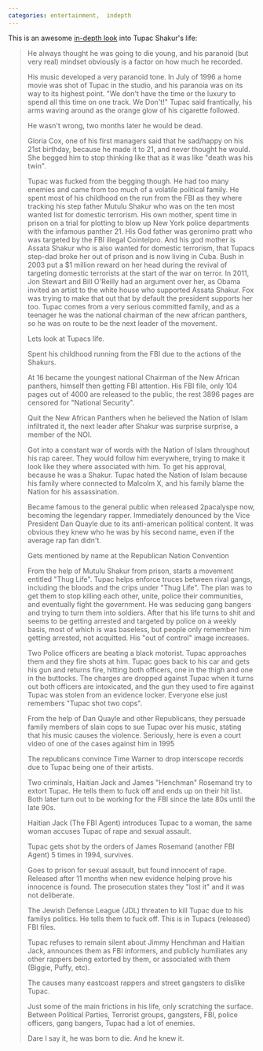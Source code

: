 ```yaml
---
categories: entertainment,  indepth
---
```


This is an awesome [in-depth look](https://www.reddit.com/r/todayilearned/comments/103xo4/til_rapper_tupac_shakur_received_a_letter_from/c6acw1n/) into Tupac Shakur's life:

> He always thought he was going to die young, and his paranoid (but very real) mindset obviously is a factor on how much he recorded.
> 
> His music developed a very paranoid tone. In July of 1996 a home movie was shot of Tupac in the studio, and his paranoia was on its way to its highest point. "We don't have the time or the luxury to spend all this time on one track. We Don't!" Tupac said frantically, his arms waving around as the orange glow of his cigarette followed.
> 
> 
> He wasn't wrong, two months later he would be dead.
> 
> Gloria Cox, one of his first managers said that he sad/happy on his 21st birthday, because he made it to 21, and never thought he would. She begged him to stop thinking like that as it was like "death was his twin".
> 
> 
> Tupac was fucked from the begging though. He had too many enemies and came from too much of a volatile political family. He spent most of his childhood on the run from the FBI as they where tracking his step father Mutulu Shakur who was on the ten most wanted list for domestic terrorism. His own mother, spent time in prison on a trial for plotting to blow up New York police departments with the infamous panther 21. His God father was geronimo pratt who was targeted by the FBI illegal Cointelpro. And his god mother is Assata Shakur who is also wanted for domestic terrorism, that Tupacs step-dad broke her out of prison and is now living in Cuba. Bush in 2003 put a $1 million reward on her head during the revival of targeting domestic terrorists at the start of the war on terror. In 2011, Jon Stewart and Bill O'Reilly had an argument over her, as Obama invited an artist to the white house who supported Assata Shakur. Fox was trying to make that out that by default the president supports her too. Tupac comes from a very serious committed family, and as a teenager he was the national chairman of the new african panthers, so he was on route to be the next leader of the movement.
> 
> Lets look at Tupacs life.
> 
> Spent his childhood running from the FBI due to the actions of the Shakurs.
> 
> At 16 became the youngest national Chairman of the New African panthers, himself then getting FBI attention. His FBI file, only 104 pages out of 4000 are released to the public, the rest 3896 pages are censored for "National Security".
> 
> Quit the New African Panthers when he believed the Nation of Islam infiltrated it, the next leader after Shakur was surprise surprise, a member of the NOI.
> 
> Got into a constant war of words with the Nation of Islam throughout his rap career. They would follow him everywhere, trying to make it look like they where associated with him. To get his approval, because he was a Shakur. Tupac hated the Nation of Islam because his family where connected to Malcolm X, and his family blame the Nation for his assassination.
> 
> Became famous to the general public when released 2pacalyspe now, becoming the legendary rapper. Immediately denounced by the Vice President Dan Quayle due to its anti-american political content. It was obvious they knew who he was by his second name, even if the average rap fan didn't.
> 
> Gets mentioned by name at the Republican Nation Convention
> 
> From the help of Mutulu Shakur from prison, starts a movement entitled "Thug Life". Tupac helps enforce truces between rival gangs, including the bloods and the crips under "Thug Life". The plan was to get them to stop killing each other, unite, police their communities, and eventually fight the government. He was seducing gang bangers and trying to turn them into soldiers. After that his life turns to shit and seems to be getting arrested and targeted by police on a weekly basis, most of which is was baseless, but people only remember him getting arrested, not acquitted. His "out of control" image increases.
> 
> Two Police officers are beating a black motorist. Tupac approaches them and they fire shots at him. Tupac goes back to his car and gets his gun and returns fire, hitting both officers, one in the thigh and one in the buttocks. The charges are dropped against Tupac when it turns out both officers are intoxicated, and the gun they used to fire against Tupac was stolen from an evidence locker. Everyone else just remembers "Tupac shot two cops".
> 
> From the help of Dan Quayle and other Republicans, they persuade family members of slain cops to sue Tupac over his music, stating that his music causes the violence. Seriously, here is even a court video of one of the cases against him in 1995
> 
> The republicans convince Time Warner to drop interscope records due to Tupac being one of their artists.
> 
> Two criminals, Haitian Jack and James "Henchman" Rosemand try to extort Tupac. He tells them to fuck off and ends up on their hit list. Both later turn out to be working for the FBI since the late 80s until the late 90s.
> 
> Haitian Jack (The FBI Agent) introduces Tupac to a woman, the same woman accuses Tupac of rape and sexual assault.
> 
> Tupac gets shot by the orders of James Rosemand (another FBI Agent) 5 times in 1994, survives.
> 
> Goes to prison for sexual assault, but found innocent of rape. Released after 11 months when new evidence helping prove his innocence is found. The prosecution states they "lost it" and it was not deliberate.
> 
> The Jewish Defense League (JDL) threaten to kill Tupac due to his familys politics. He tells them to fuck off. This is in Tupacs (released) FBI files.
> 
> Tupac refuses to remain silent about Jimmy Henchman and Haitian Jack, announces them as FBI informers, and publicly humiliates any other rappers being extorted by them, or associated with them (Biggie, Puffy, etc).
> 
> The causes many eastcoast rappers and street gangsters to dislike Tupac.
> 
> Just some of the main frictions in his life, only scratching the surface. Between Political Parties, Terrorist groups, gangsters, FBI, police officers, gang bangers, Tupac had a lot of enemies.
> 
> Dare I say it, he was born to die. And he knew it.